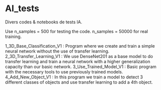 # AI_tests

Divers codes & notebooks de tests IA.

Use n_samples = 500 for testing the code. n_samples = 50000 for real training.

1_3D_Base_Classification_V1 : Program where we create and train a simple neural network without the use of transfer learning.
2_3D_Transfer_Learning_V1 : We use DenseNet201 as a base model to do transfer learning and train a neural network with a higher generalization capacity than our basic network.
3_Use_Trained_Model_V1 : Basic program with the necessary tools to use previously trained models.
4_Add_New_Object_V1 : In this program we train a model to detect 3 different classes of objects and use transfer learning to add a 4th object.